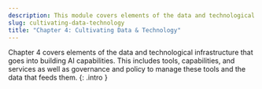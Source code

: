 ```yaml
---
description: This module covers elements of the data and technological infrastructure that goes into building AI capabilities. This includes tools, capabilities, and services as well as governance and policy to manage these tools and the data that feeds them.
slug: cultivating-data-technology
title: "Chapter 4: Cultivating Data & Technology"
---
```

Chapter 4 covers elements of the data and technological infrastructure that goes into building AI capabilities. This includes tools, capabilities, and services as well as governance and policy to manage these tools and the data that feeds them.
{: .intro }






